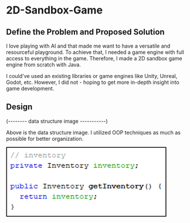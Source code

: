 # 2D-Sandbox-Game
 
## Define the Problem and Proposed Solution
I love playing with AI and that made me want to have a versatile and resourceful playground.
To achieve that, I needed a game engine with full access to everything in the game.
Therefore, I made a 2D sandbox game engine from scratch with Java.

I could've used an existing libraries or game engines like Unity, Unreal, Godot, etc.
However, I did not - hoping to get more in-depth insight into game development.

## Design

(-------- data structure image -----------)

Above is the data structure image. I utilized OOP techniques as much as possible 
for better organization.  

![img.png](img.png)